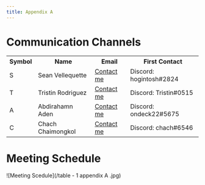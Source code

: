 ```yaml
---
title: Appendix A
---
```


# Communication Channels 
<table>
  <tr>
    <th>Symbol</th>
    <th>Name</th>
    <th>Email</th>
    <th>First Contact</th>
  </tr>
  <tr>
    <td>
     S
    </td>
    <td>
     Sean Vellequette
    </td>
    <td>
     <a href=mailto:“svellequ@asu.edu”>Contact me</a>
    </td>
      <td>
     Discord: hogintosh#2824
    </td>
  </tr>
   </tr>
  <tr>
    <td>
     T
    </td>
    <td>
      Tristin Rodriguez
    </td>
    <td>
     <a href=mailto:“tsrodri3@asu.edu”>Contact me</a>
    </td>
      <td>
      Discord: Tristin#0515
    </td>
  </tr>
    <tr>
    <td>
      A
    </td>
    <td>
      Abdirahamn Aden
    </td>
    <td>
      <a href=mailto:“aaden10@asu.edu”>Contact me</a>
    </td>
      <td>
      Discord: ondeck22#5675
    </td>
  </tr>
   </tr>
    <tr>
    <td>
      C
    </td>
    <td>
     Chach Chaimongkol
    </td>
    <td>
       <a href=mailto:“cchaimon@asu.edu”>Contact me</a>
    </td>
      <td>
     Discord: chach#6546
    </td>
  </tr>
   </tr>
</table>

# Meeting Schedule
![Meeting Scedule](/table - 1 appendix A .jpg)
